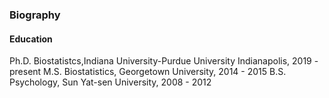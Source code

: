 ### Biography
#### Education
Ph.D. Biostatistcs,Indiana University-Purdue University Indianapolis, 2019 - present
M.S. Biostatistics, Georgetown University, 2014 - 2015
B.S. Psychology, Sun Yat-sen University, 2008 - 2012